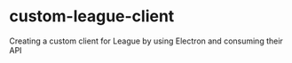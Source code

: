 # custom-league-client
Creating a custom client for League by using Electron and consuming their API
